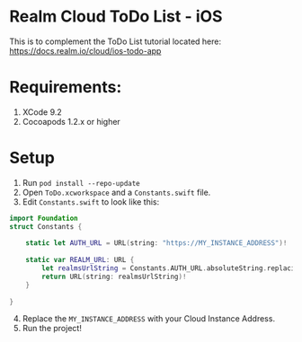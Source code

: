 # Realm Cloud ToDo List - iOS

This is to complement the ToDo List tutorial located here:
https://docs.realm.io/cloud/ios-todo-app

# Requirements:

1. XCode 9.2 
2. Cocoapods 1.2.x or higher

# Setup

1. Run `pod install --repo-update`
2. Open `ToDo.xcworkspace` and a `Constants.swift` file.
3. Edit `Constants.swift` to look like this:

```swift
import Foundation
struct Constants {
    
    static let AUTH_URL = URL(string: "https://MY_INSTANCE_ADDRESS")!
    
    static var REALM_URL: URL {
        let realmsUrlString = Constants.AUTH_URL.absoluteString.replacingOccurrences(of: "https://", with: "realms://")
        return URL(string: realmsUrlString)!
    }
    
}
```

4. Replace the `MY_INSTANCE_ADDRESS` with your Cloud Instance Address. 
5. Run the project!
